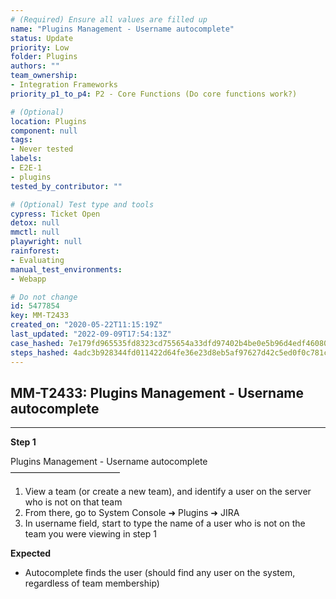 ```yaml
---
# (Required) Ensure all values are filled up
name: "Plugins Management - Username autocomplete"
status: Update
priority: Low
folder: Plugins
authors: ""
team_ownership:
- Integration Frameworks
priority_p1_to_p4: P2 - Core Functions (Do core functions work?)

# (Optional)
location: Plugins
component: null
tags:
- Never tested
labels:
- E2E-1
- plugins
tested_by_contributor: ""

# (Optional) Test type and tools
cypress: Ticket Open
detox: null
mmctl: null
playwright: null
rainforest:
- Evaluating
manual_test_environments:
- Webapp

# Do not change
id: 5477854
key: MM-T2433
created_on: "2020-05-22T11:15:19Z"
last_updated: "2022-09-09T17:54:13Z"
case_hashed: 7e179fd965535fd8323cd755654a33dfd97402b4be0e5b96d4edf460808c6f084dddf63ce4e1d52387bb433e8e304ea7
steps_hashed: 4adc3b928344fd011422d64fe36e23d8eb5af97627d42c5ed0f0c781c04d3cfaf883bede4af2f0daab7991dd592bd146
---
```


<!-- (Auto-generated) Based on frontmatter's "key" and "name" -->

## MM-T2433: Plugins Management - Username autocomplete

---

**Step 1**

Plugins Management - Username autocomplete\
–––––––––––––––––––––––––

1. View a team (or create a new team), and identify a user on the server who is not on that team
2. From there, go to System Console ➜ Plugins ➜ JIRA
3. In username field, start to type the name of a user who is not on the team you were viewing in step 1

**Expected**

- Autocomplete finds the user (should find any user on the system, regardless of team membership)
